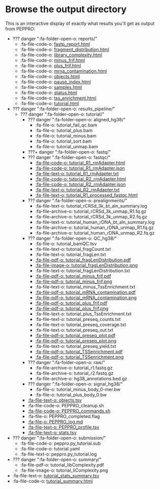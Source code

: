 # Browse the output directory

This is an interactive display of exactly what results you'll get as output from PEPPRO:

* ??? danger ":fa-folder-open-o: reports/"
    * :fa-file-code-o: [fastp_report.html](../files/examples/tutorial/reports/fastp_report.html)
    * :fa-file-code-o: [fragment_distribution.html](../files/examples/tutorial/reports/fragment_distribution.html)
    * :fa-file-code-o: [library_complexity.html](../files/examples/tutorial/reports/library_complexity.html)
    * :fa-file-code-o: [minus_frif.html](../files/examples/tutorial/reports/minus_frif.html)
    * :fa-file-code-o: [plus_frif.html](../files/examples/tutorial/reports/plus_frif.html)
    * :fa-file-code-o: [mrna_contamination.html](../files/examples/tutorial/reports/mrna_contamination.html)
    * :fa-file-code-o: [objects.html](../files/examples/tutorial/reports/objects.html)
    * :fa-file-code-o: [pause_index.html](../files/examples/tutorial/reports/pause_index.html)
    * :fa-file-code-o: [samples.html](../files/examples/tutorial/reports/samples.html)
    * :fa-file-code-o: [status.html](../files/examples/tutorial/reports/status.html)
    * :fa-file-code-o: [tss_enrichment.html](../files/examples/tutorial/reports/tss_enrichment.html)
    * :fa-file-code-o: [tutorial.html](../files/examples/tutorial/reports/tutorial.html)
* ??? danger ":fa-folder-open-o: results_pipeline/"
    * ??? danger ":fa-folder-open-o: tutorial/"
        * ??? danger ":fa-folder-open-o: aligned_hg38/"
            * :fa-file-o: tutorial_fail_qc.bam
            * :fa-file-o: tutorial_plus.bam
            * :fa-file-o: tutorial_minus.bam
            * :fa-file-o: tutorial_sort.bam
            * :fa-file-o: tutorial_unmap.bam
        * ???+ danger ":fa-folder-open-o: fastq/"
        * ??? danger ":fa-folder-open-o: fastqc/"
            * [:fa-file-code-o: tutorial_R1_rmAdapter.html](../files/examples/tutorial/results_pipeline/tutorial/fastqc/tutorial_R1_rmAdapter.html)
            * [:fa-file-code-o: tutorial_R1_rmAdapter.json](../files/examples/tutorial/results_pipeline/tutorial/fastqc/tutorial_R1_rmAdapter.json)
            * [:fa-file-text-o: tutorial_R1_rmAdapter.txt](../files/examples/tutorial/results_pipeline/tutorial/fastqc/tutorial_R1_rmAdapter.txt)
            * [:fa-file-code-o: tutorial_R2_rmAdapter.html](../files/examples/tutorial/results_pipeline/tutorial/fastqc/tutorial_R2_rmAdapter.html)
            * [:fa-file-code-o: tutorial_R2_rmAdapter.json](../files/examples/tutorial/results_pipeline/tutorial/fastqc/tutorial_R2_rmAdapter.json)
            * [:fa-file-text-o: tutorial_R2_rmAdapter.txt](../files/examples/tutorial/results_pipeline/tutorial/fastqc/tutorial_R2_rmAdapter.txt)
            * [:fa-file-text-o: tutorial_R1_processed_fastqc.html](../files/examples/tutorial/results_pipeline/tutorial/fastqc/tutorial_R1_processed_fastqc.html)
        * ??? danger ":fa-folder-open-o: prealignments/"
            * :fa-file-text-o: tutorial_rCRSd_3k_bt_aln_summary.log
            * :fa-file-archive-o: tutorial_rCRSd_3k_unmap_R1.fq.gz
            * :fa-file-archive-o: tutorial_rCRSd_3k_unmap_R2.fq.gz
            * :fa-file-text-o: tutorial_human_rDNA_bt_aln_summary.log
            * :fa-file-archive-o: tutorial_human_rDNA_unmap_R1.fq.gz
            * :fa-file-archive-o: tutorial_human_rDNA_unmap_R2.fq.gz
         * ??? danger ":fa-folder-open-o: QC_hg38/"
            * :fa-file-o: tutorial_bamQC.tsv
            * :fa-file-text-o: tutorial_fragCount.txt
            * :fa-file-text-o: tutorial_fragLen.txt
            * [:fa-file-pdf-o: tutorial_fragLenDistribution.pdf](../files/examples/tutorial/results_pipeline/tutorial/QC_hg38/tutorial_fragLenDistribution.pdf)
            * [:fa-file-image-o: tutorial_fragLenDistribution.png](../files/examples/tutorial/results_pipeline/tutorial/QC_hg38/tutorial_fragLenDistribution.png)
            * :fa-file-text-o: tutorial_fragLenDistribution.txt
            * [:fa-file-pdf-o: tutorial_minus_frif.pdf](../files/examples/tutorial/results_pipeline/tutorial/QC_hg38/tutorial_minus_frif.pdf)
            * [:fa-file-pdf-o: tutorial_minus_frif.png](../files/examples/tutorial/results_pipeline/tutorial/QC_hg38/tutorial_minus_frif.png)
            * :fa-file-text-o: tutorial_minus_TssEnrichment.txt
            * [:fa-file-pdf-o: tutorial_mRNA_contamination.pdf](../files/examples/tutorial/results_pipeline/tutorial/QC_hg38/tutorial_mRNA_contamination.pdf)
            * [:fa-file-pdf-o: tutorial_mRNA_contamination.png](../files/examples/tutorial/results_pipeline/tutorial/QC_hg38/tutorial_mRNA_contamination.png)
            * [:fa-file-pdf-o: tutorial_plus_frif.pdf](../files/examples/tutorial/results_pipeline/tutorial/QC_hg38/tutorial_plus_frif.pdf)
            * [:fa-file-pdf-o: tutorial_plus_frif.png](../files/examples/tutorial/results_pipeline/tutorial/QC_hg38/tutorial_plus_frif.png)
            * :fa-file-text-o: tutorial_plus_TssEnrichment.txt           
            * :fa-file-text-o: tutorial_preseq_counts.txt
            * :fa-file-text-o: tutorial_preseq_coverage.txt
            * :fa-file-text-o: tutorial_preseq_out.txt
            * [:fa-file-pdf-o: tutorial_preseq_plot.pdf](../files/examples/tutorial/results_pipeline/tutorial/QC_hg38/tutorial_preseq_plot.pdf)
            * [:fa-file-pdf-o: tutorial_preseq_plot.png](../files/examples/tutorial/results_pipeline/tutorial/QC_hg38/tutorial_preseq_plot.png)
            * :fa-file-text-o: tutorial_preseq_yield.txt
            * [:fa-file-pdf-o: tutorial_TSSenrichment.pdf](../files/examples/tutorial/results_pipeline/tutorial/QC_hg38/tutorial_TSSenrichment.pdf)
            * [:fa-file-pdf-o: tutorial_TSSenrichment.png](../files/examples/tutorial/results_pipeline/tutorial/QC_hg38/tutorial_TSSenrichment.png)
        * ??? danger ":fa-folder-open-o: raw/"
            * :fa-file-archive-o: tutorial_r1.fastq.gz
            * :fa-file-archive-o: tutorial_r2.fastq.gz
            * :fa-file-archive-o: hg38_annotations.bed.gz 
        * ??? danger ":fa-folder-open-o: signal_hg38/"
            * :fa-file-o: tutorial_minus_body_0-mer.bw
            * :fa-file-o: tutorial_plus_body_0.bw      
        * [:fa-file-text-o: objects.tsv](../files/examples/tutorial/results_pipeline/tutorial/objects.tsv) 
        * :fa-file-code-o: PEPPRO_cleanup.sh
        * [:fa-file-code-o: PEPPRO_commands.sh](../files/examples/tutorial/results_pipeline/tutorial/PEPPRO_commands.sh)
        * :fa-file-o: PEPPRO_completed.flag
        * [:fa-file-o: PEPPRO_log.md](../files/examples/tutorial/results_pipeline/tutorial/PEPPRO_log.md)
        * [:fa-file-text-o: PEPPRO_profile.tsv](../files/examples/tutorial/results_pipeline/tutorial/PEPPRO_profile.tsv)
        * [:fa-file-text-o: stats.tsv](../files/examples/tutorial/results_pipeline/tutorial/stats.tsv)
* ??? danger ":fa-folder-open-o: submission/"
    * :fa-file-code-o: peppro.py_tutorial.sub
    * :fa-file-code-o: tutorial.yaml
    * :fa-file-text-o: peppro.py_tutorial.log
* ??? danger ":fa-folder-open-o: summary/"
    * :fa-file-pdf-o: tutorial_libComplexity.pdf
    * :fa-file-image-o: tutorial_liComplexity.png
* :fa-file-text-o: [tutorial_stats_summary.tsv](../files/examples/tutorial/tutorial_stats_summary.tsv)
* :fa-file-code-o: [tutorial_summary.html](../files/examples/tutorial/tutorial_summary.html)
